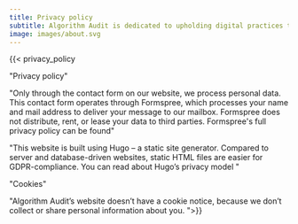 ```yaml
---
title: Privacy policy
subtitle: Algorithm Audit is dedicated to upholding digital practices that respect individual rights. This commitment extends to our webiste.
image: images/about.svg
---
```


{{< privacy_policy 

"Privacy policy" 

"Only through the contact form on our website, we process personal data. This contact form operates through Formspree, which processes your name and mail address to deliver your message to our mailbox. Formspree does not distribute, rent, or lease your data to third parties. Formspree's full privacy policy can be found"

"This website is built using Hugo – a static site generator. Compared to server and database-driven websites, static HTML files are easier for GDPR-compliance. You can read about Hugo’s privacy model "

"Cookies" 

"Algorithm Audit’s website doesn’t have a cookie notice, because we don’t collect or share personal information about you. ">}}